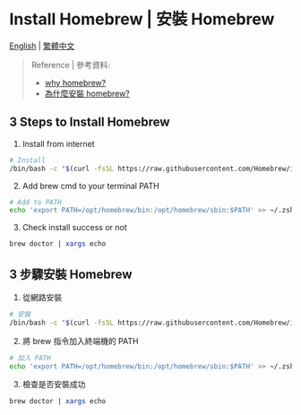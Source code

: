 # Install Homebrew | 安裝 Homebrew

[English](#3-steps-to-install-homebrew) | [繁體中文](#3-步驟安裝-homebrew)

> Reference | 參考資料:
> - [why homebrew?](https://medium.com/@william31525/why-use-homebrew-in-macos-b67eb158aa29)
> - [為什麼安裝 homebrew?](https://vocus.cc/article/679cb153fd8978000166a270)

## 3 Steps to Install Homebrew

1. Install from internet

```bash
# Install
/bin/bash -c "$(curl -fsSL https://raw.githubusercontent.com/Homebrew/install/master/install.sh)"
```

2. Add brew cmd to your terminal PATH

```bash
# Add to PATH
echo 'export PATH=/opt/homebrew/bin:/opt/homebrew/sbin:$PATH' >> ~/.zshrc && source ~/.zshrc
```

3. Check install success or not

```bash
brew doctor | xargs echo
```

## 3 步驟安裝 Homebrew

1. 從網路安裝

```bash
# 安裝
/bin/bash -c "$(curl -fsSL https://raw.githubusercontent.com/Homebrew/install/master/install.sh)"
```

2. 將 brew 指令加入終端機的 PATH

```bash
# 加入 PATH
echo 'export PATH=/opt/homebrew/bin:/opt/homebrew/sbin:$PATH' >> ~/.zshrc && source ~/.zshrc
```

3. 檢查是否安裝成功

```bash
brew doctor | xargs echo
```
